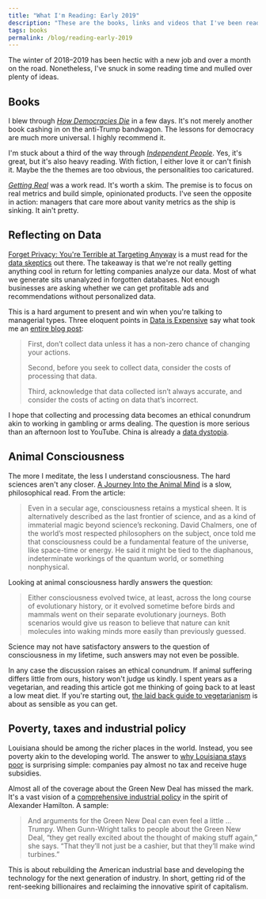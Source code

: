 ```yaml
---
title: "What I'm Reading: Early 2019"
description: "These are the books, links and videos that I've been reading over the past few months about politics, thinking and life" 
tags: books
permalink: /blog/reading-early-2019
---
```


The winter of 2018–2019 has been hectic with a new job and over a month on the road. Nonetheless, I've snuck in some reading time and mulled over plenty of ideas.

## Books 

I blew through *[How Democracies Die](/blog/how-democracies-die "How Democracies Die")* in a few days. It's not merely another book cashing in on the anti-Trump bandwagon. The lessons for democracy are much more universal. I highly recommend it. 

I'm stuck about a third of the way through *[Independent People][inp]*. Yes, it's great, but it's also heavy reading. With fiction, I either love it or can't finish it. Maybe the the themes are too obvious, the personalities too caricatured.

*[Getting Real][gtr]* was a work read. It's worth a skim. The premise is to focus on real metrics and build simple, opinionated products. I've seen the opposite in action: managers that care more about vanity metrics as the ship is sinking. It ain't pretty.

## Reflecting on Data 

[Forget Privacy: You're Terrible at Targeting Anyway][fgp] is a must read for the [data skeptics](/blog/dataism "The Absurdity of Data-ism") out there. The takeaway is that we're not really getting anything cool in return for letting companies analyze our data. Most of what we generate sits unanalyzed in forgotten databases. Not enough businesses are asking whether we can get profitable ads and recommendations without personalized data. 

This is a hard argument to present and win when you're talking to managerial types. Three eloquent points in [Data is Expensive][die] say what took me an [entire blog post](https://towardsdatascience.com/data-driven-marketing-in-a-web-of-fake-data-e13995e448c8): 

> First, don’t collect data unless it has a non-zero chance of changing your actions.
> 
> Second, before you seek to collect data, consider the costs of processing that data.
> 
> Third, acknowledge that data collected isn’t always accurate, and consider the costs of acting on data that’s incorrect.

I hope that collecting and processing data becomes an ethical conundrum akin to working in gambling or arms dealing. The question is more serious than an afternoon lost to YouTube. China is already a [data dystopia][cdd]. 

## Animal Consciousness 

The more I meditate, the less I understand consciousness. The hard sciences aren't any closer. [A Journey Into the Animal Mind][jam] is a slow, philosophical read. From the article: 

> Even in a secular age, consciousness retains a mystical sheen. It is alternatively described as the last frontier of science, and as a kind of immaterial magic beyond science’s reckoning. David Chalmers, one of the world’s most respected philosophers on the subject, once told me that consciousness could be a fundamental feature of the universe, like space-time or energy. He said it might be tied to the diaphanous, indeterminate workings of the quantum world, or something nonphysical.

Looking at animal consciousness hardly answers the question: 

> Either consciousness evolved twice, at least, across the long course of evolutionary history, or it evolved sometime before birds and mammals went on their separate evolutionary journeys. Both scenarios would give us reason to believe that nature can knit molecules into waking minds more easily than previously guessed.

Science may not have satisfactory answers to the question of consciousness in my lifetime, such answers may not even be possible. 

In any case the discussion raises an ethical conundrum. If animal suffering differs little from ours, history won't judge us kindly. I spent years as a vegetarian, and reading this article got me thinking of going back to at least a low meat diet. If you're starting out, [the laid back guide to vegetarianism][lbg] is about as sensible as you can get. 

## Poverty, taxes and industrial policy

Louisiana should be among the richer places in the world. Instead, you see poverty akin to the developing world. The answer to [why Louisiana stays poor][wlp] is surprising simple: companies pay almost no tax and receive huge subsidies. 

Almost all of the coverage about the Green New Deal has missed the mark. It's a vast vision of a [comprehensive industrial policy][cip] in the spirit of Alexander Hamilton. A sample: 

> And arguments for the Green New Deal can even feel a little … Trumpy. When Gunn-Wright talks to people about the Green New Deal, “they get really excited about the thought of making stuff again,” she says. “That they’ll not just be a cashier, but that they’ll make wind turbines.”  

This is about rebuilding the American industrial base and developing the technology for the next generation of industry. In short, getting rid of the rent-seeking billionaires and reclaiming the innovative spirit of capitalism. 

[inp]: https://en.wikipedia.org/wiki/Independent_People "Wikipedia.org"
[gtr]: https://basecamp.com/books/getting-real "basecamp.com"
[fgp]: https://apenwarr.ca/log/20190201 "apenwarr.ca"
[die]: https://seths.blog/2019/02/the-am-pm-problem-the-curse-of-too-much-data/ "Seth Godin" 
[cdd]: https://www.theverge.com/2019/3/1/18246297/china-transportation-people-banned-poor-social-credit-planes-trains-2018 "The Verge"
[jam]: https://www.theatlantic.com/magazine/archive/2019/03/what-the-crow-knows/580726/ "The Atlantic" 
[lbg]: https://www.nomeatathlete.com/relax/ "No Meat Athlete"
[wlp]: https://www.youtube.com/watch?v=RWTic9btP38 "YouTube" 
[cip]: https://www.theatlantic.com/science/archive/2019/02/green-new-deal-economic-principles/582943/ "The Atlantic" 